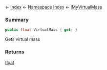 ← [Index](Api-Index) ← [Namespace Index](Namespace-Index) ← [IMyVirtualMass](SpaceEngineers.Game.ModAPI.Ingame.IMyVirtualMass)

### Summary

```csharp
public float VirtualMass { get; }
```

Gets virtual mass

### Returns

[float](https://docs.microsoft.com/en-us/dotnet/api/System.Single?view=netframework-4.6)

